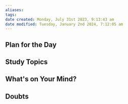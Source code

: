 ```yaml
---
aliases: 
tags: 
date created: Monday, July 31st 2023, 9:13:43 am
date modified: Tuesday, January 2nd 2024, 7:12:05 am
---
```


## Plan for the Day

## Study Topics

## What's on Your Mind?

## Doubts